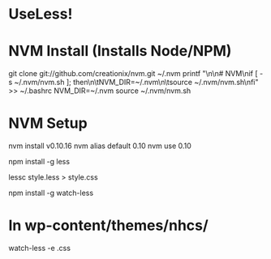 # UseLess!

# NVM Install (Installs Node/NPM)
git clone git://github.com/creationix/nvm.git ~/.nvm
printf "\n\n# NVM\nif [ -s ~/.nvm/nvm.sh ]; then\n\tNVM_DIR=~/.nvm\n\tsource ~/.nvm/nvm.sh\nfi" >> ~/.bashrc
NVM_DIR=~/.nvm
source ~/.nvm/nvm.sh

# NVM Setup
nvm install v0.10.16
nvm alias default 0.10
nvm use 0.10

npm install -g less

lessc style.less > style.css

npm install -g watch-less

# In wp-content/themes/nhcs/
watch-less -e .css
